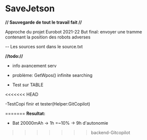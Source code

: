 # SaveJetson

**// Sauvegarde de tout le travail fait //**


Approche du projet Eurobot 2021-22 
But final: envoyer une tramme contenant la position des robots adverses 


-- Les sources sont dans le source.txt

**//todo://** 

- info avancement serv

- problème: GetWpos() infinite searching
- Test sur TABLE

<<<<<<< HEAD

-TestCopi finir et tester(Helper:GitCopilot) 

=======
**Resultat:**
- Bat 20000mAh -> 1h =~10% -> 9h d'autonomie 
>>>>>>> backend-Gitcopilot
